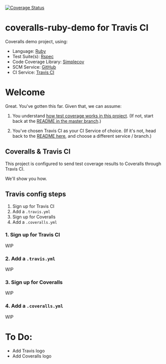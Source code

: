 [![Coverage Status](https://coveralls.io/repos/github/afinetooth/coveralls-demo-ruby/badge.svg?branch=travis)](https://coveralls.io/github/afinetooth/coveralls-demo-ruby?branch=travis)

# coveralls-ruby-demo for Travis CI

Coveralls demo project, using:

* Language: [Ruby](https://www.ruby-lang.org/) 
* Test Suite(s): [Rspec](https://rspec.info/) 
* Code Coverage Library: [Simplecov](https://github.com/colszowka/simplecov)
* SCM Service: [GitHub](https://github.com/)
* CI Service: [Travis CI](https://travis-ci.com/)

# Welcome

Great. You've gotten this far. Given that, we can assume:

1. You understand [how test coverage works in this project](https://github.com/afinetooth/coveralls-demo-ruby#1-understand-test-coverage-in-this-project). (If not, start back at the [README in the master branch](https://github.com/afinetooth/coveralls-demo-ruby).)

2. You've chosen Travis CI as your CI Service of choice. (If it's not, head back to the [README here](https://github.com/afinetooth/coveralls-demo-ruby#4-configure-this-project-to-use-coveralls), and choose a different service / branch.)

## Coveralls & Travis CI

This project is configured to send test coverage results to Coveralls through Travis CI. 

We'll show you how.

## Travis config steps

1. Sign up for Travis CI
2. Add a `.travis.yml`
3. Sign up for Coveralls
4. Add a `.coveralls.yml`

### 1. Sign up for Travis CI

WIP

### 2. Add a `.travis.yml`

WIP

### 3. Sign up for Coveralls

WIP

### 4. Add a `.coveralls.yml`

WIP

# To Do:
* Add Travis logo
* Add Coveralls logo
